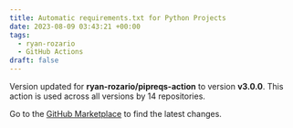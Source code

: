 ```yaml
---
title: Automatic requirements.txt for Python Projects
date: 2023-08-09 03:43:21 +00:00
tags:
  - ryan-rozario
  - GitHub Actions
draft: false
---
```



Version updated for **ryan-rozario/pipreqs-action** to version **v3.0.0**.
This action is used across all versions by 14 repositories.

Go to the [GitHub Marketplace](https://github.com/marketplace/actions/automatic-requirements-txt-for-python-projects) to find the latest changes.
